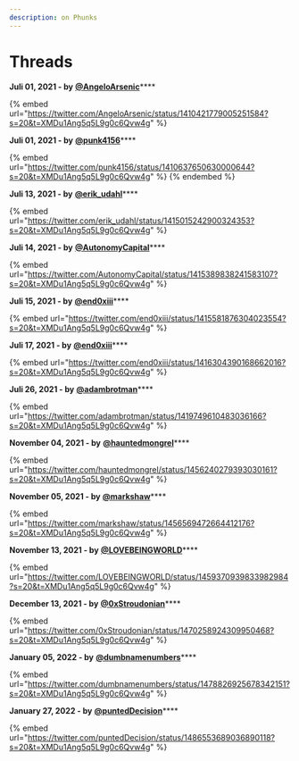 ```yaml
---
description: on Phunks
---
```


# Threads

**Juli 01, 2021 - by** [**@AngeloArsenic**](https://twitter.com/AngeloArsenic)****

{% embed url="https://twitter.com/AngeloArsenic/status/1410421779005251584?s=20&t=XMDu1Ang5q5L9g0c6Qvw4g" %}

**Juli 01, 2021 - by** [**@punk4156**](https://twitter.com/punk4156)****

{% embed url="https://twitter.com/punk4156/status/1410637650630000644?s=20&t=XMDu1Ang5q5L9g0c6Qvw4g" %}
&#x20; &#x20;
{% endembed %}

**Juli 13, 2021 - by** [**@erik\_udahl**](https://twitter.com/erik\_udahl)****

{% embed url="https://twitter.com/erik_udahl/status/1415015242900324353?s=20&t=XMDu1Ang5q5L9g0c6Qvw4g" %}

**Juli 14, 2021 - by** [**@AutonomyCapitaI**](https://twitter.com/AutonomyCapitaI)****

{% embed url="https://twitter.com/AutonomyCapitaI/status/1415389838241583107?s=20&t=XMDu1Ang5q5L9g0c6Qvw4g" %}

**Juli 15, 2021 - by** [**@end0xiii**](https://twitter.com/end0xiii)****

{% embed url="https://twitter.com/end0xiii/status/1415581876304023554?s=20&t=XMDu1Ang5q5L9g0c6Qvw4g" %}

**Juli 17, 2021 - by** [**@end0xiii**](https://twitter.com/end0xiii)****

{% embed url="https://twitter.com/end0xiii/status/1416304390168662016?s=20&t=XMDu1Ang5q5L9g0c6Qvw4g" %}

**Juli 26, 2021 - by** [**@adambrotman**](https://twitter.com/adambrotman)****

{% embed url="https://twitter.com/adambrotman/status/1419749610483036166?s=20&t=XMDu1Ang5q5L9g0c6Qvw4g" %}

**November 04, 2021 - by** [**@hauntedmongrel**](https://twitter.com/hauntedmongrel)****

{% embed url="https://twitter.com/hauntedmongrel/status/1456240279393030161?s=20&t=XMDu1Ang5q5L9g0c6Qvw4g" %}

**November 05, 2021 - by** [**@markshaw**](https://twitter.com/markshaw)****

{% embed url="https://twitter.com/markshaw/status/1456569472664412176?s=20&t=XMDu1Ang5q5L9g0c6Qvw4g" %}

**November 13, 2021 - by** [**@LOVEBEINGWORLD**](https://twitter.com/LOVEBEINGWORLD)****

{% embed url="https://twitter.com/LOVEBEINGWORLD/status/1459370939833982984?s=20&t=XMDu1Ang5q5L9g0c6Qvw4g" %}

**December 13, 2021 - by** [**@0xStroudonian**](https://twitter.com/0xStroudonian)****

{% embed url="https://twitter.com/0xStroudonian/status/1470258924309950468?s=20&t=XMDu1Ang5q5L9g0c6Qvw4g" %}

**January 05, 2022 - by** [**@dumbnamenumbers**](https://twitter.com/dumbnamenumbers)****

{% embed url="https://twitter.com/dumbnamenumbers/status/1478826925678342151?s=20&t=XMDu1Ang5q5L9g0c6Qvw4g" %}

**January 27, 2022 - by** [**@puntedDecision**](https://twitter.com/puntedDecision)****

{% embed url="https://twitter.com/puntedDecision/status/1486553689036890118?s=20&t=XMDu1Ang5q5L9g0c6Qvw4g" %}
